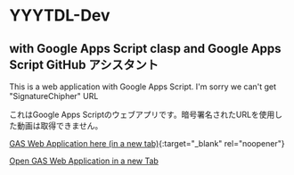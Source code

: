 # YYYTDL-Dev  

## with Google Apps Script clasp and Google Apps Script GitHub アシスタント  

This is a web application with Google Apps Script. I'm sorry we can't get "SignatureChipher" URL  

これはGoogle Apps Scriptのウェブアプリです。暗号署名されたURLを使用した動画は取得できません。  

[GAS Web Application here (in a new tab)](https://script.google.com/macros/s/AKfycbyE0XiOZ4NVw0liBuZp2tPimjDLqY3ya4ubSvpTu54dkWDVenuMg14jpkxcH-DDjOwH/exec){:target="_blank" rel="noopener"}  

<a href="https://script.google.com/macros/s/AKfycbyE0XiOZ4NVw0liBuZp2tPimjDLqY3ya4ubSvpTu54dkWDVenuMg14jpkxcH-DDjOwH/exec" target="_blank" rel="noopener">Open GAS Web Application in a new Tab</a>
